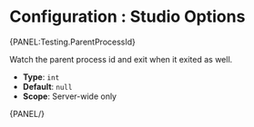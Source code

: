# Configuration : Studio Options

{PANEL:Testing.ParentProcessId}

Watch the parent process id and exit when it exited as well.

- **Type**: `int`
- **Default**: `null`
- **Scope**: Server-wide only

{PANEL/}
